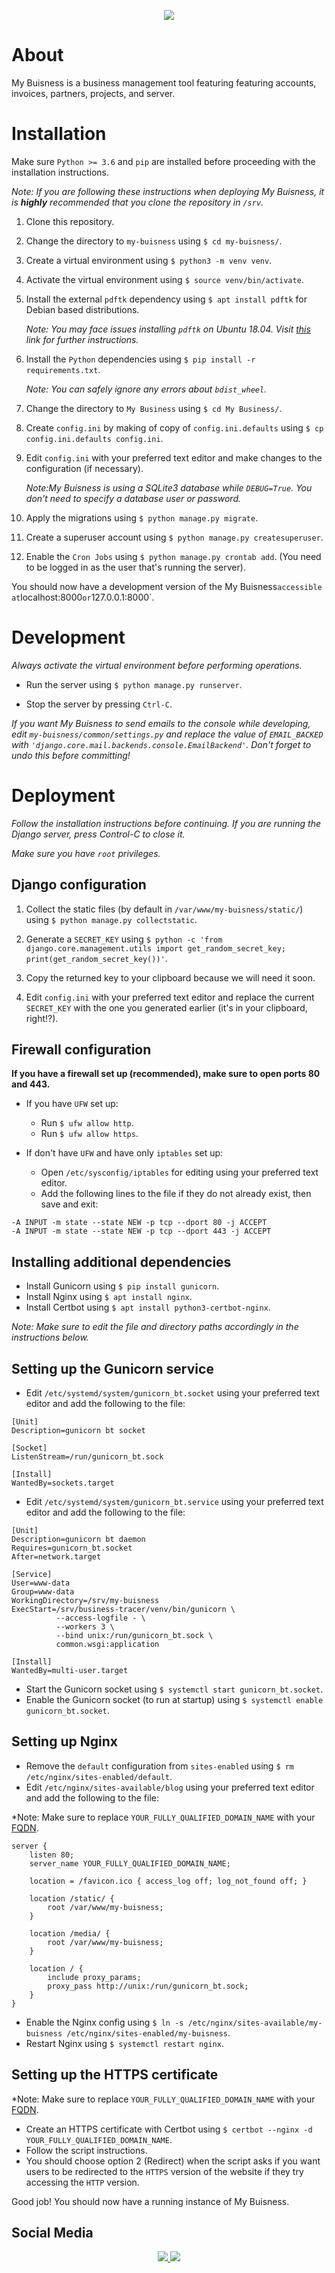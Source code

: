 <p align="center"> <img src="https://miro.medium.com/max/2600/1*ZuM5Oa59qIP1mVIV8C-WUw.gif">


# About
My Buisness is a business management tool featuring featuring accounts, invoices, partners, projects, and server.

# Installation

Make sure `Python >= 3.6` and `pip` are installed before proceeding with the installation instructions.

*Note: If you are following these instructions when deploying My Buisness, it is **highly** recommended that you clone the repository in `/srv`.*

1. Clone this repository.

2. Change the directory to `my-buisness` using `$ cd my-buisness/`.

3. Create a virtual environment using `$ python3 -m venv venv`.

4. Activate the virtual environment using `$ source venv/bin/activate`.

5. Install the external `pdftk` dependency using `$ apt install pdftk` for Debian based distributions.
   
   *Note: You may face issues installing `pdftk` on Ubuntu 18.04. Visit [this](https://askubuntu.com/questions/1028522/how-can-i-install-pdftk-in-ubuntu-18-04-and-later) link for further instructions.*

6. Install the `Python` dependencies using `$ pip install -r requirements.txt`.

   *Note: You can safely ignore any errors about `bdist_wheel`.*

7. Change the directory to `My Business` using `$ cd My Business/`.

8. Create `config.ini` by making of copy of `config.ini.defaults` using `$ cp config.ini.defaults config.ini`.

9. Edit `config.ini` with your preferred text editor and make changes to the configuration (if necessary).

   *Note:My Buisness is using a SQLite3 database while `DEBUG=True`. You don't need to specify a database user or password.*

8. Apply the migrations using `$ python manage.py migrate`.

9. Create a superuser account using `$ python manage.py createsuperuser`.

10. Enable the `Cron Jobs` using `$ python manage.py crontab add`. (You need to be logged in as the user that's running the server).

You should now have a development version of the My Buisness` accessible at `localhost:8000` or `127.0.0.1:8000`.

# Development

*Always activate the virtual environment before performing operations.*

- Run the server using `$ python manage.py runserver`.

- Stop the server by pressing `Ctrl-C`.

*If you want My Buisness to send emails to the console while developing, edit `my-buisness/common/settings.py` and replace the value of `EMAIL_BACKED` with `'django.core.mail.backends.console.EmailBackend'`. Don't forget to undo this before committing!*

# Deployment

*Follow the installation instructions before continuing. If you are running the Django server, press Control-C to close it.*

*Make sure you have `root` privileges.*
## Django configuration

1. Collect the static files (by default in `/var/www/my-buisness/static/`) using `$ python manage.py collectstatic`.

2. Generate a `SECRET_KEY` using `$ python -c 'from django.core.management.utils import get_random_secret_key; print(get_random_secret_key())'`.

3. Copy the returned key to your clipboard because we will need it soon.

4. Edit `config.ini` with your preferred text editor and replace the current `SECRET_KEY` with the one you generated earlier (it's in your clipboard, right!?).

## Firewall configuration
**If you have a firewall set up (recommended), make sure to open ports 80 and 443.**

- If you have `UFW` set up:
  - Run `$ ufw allow http`.
  - Run `$ ufw allow https`.

- If don't have `UFW` and have only `iptables` set up:
  - Open `/etc/sysconfig/iptables` for editing using your preferred text editor.
  - Add the following lines to the file if they do not already exist, then save and exit:
```
-A INPUT -m state --state NEW -p tcp --dport 80 -j ACCEPT
-A INPUT -m state --state NEW -p tcp --dport 443 -j ACCEPT
```

## Installing additional dependencies
- Install Gunicorn using `$ pip install gunicorn`.
- Install Nginx using `$ apt install nginx`.
- Install Certbot using `$ apt install python3-certbot-nginx`.

*Note: Make sure to edit the file and directory paths accordingly in the instructions below.*

## Setting up the Gunicorn service
- Edit `/etc/systemd/system/gunicorn_bt.socket` using your preferred text editor and add the following to the file:
```
[Unit]
Description=gunicorn bt socket

[Socket]
ListenStream=/run/gunicorn_bt.sock

[Install]
WantedBy=sockets.target
```
- Edit `/etc/systemd/system/gunicorn_bt.service` using your preferred text editor and add the following to the file:
```
[Unit]
Description=gunicorn bt daemon
Requires=gunicorn_bt.socket
After=network.target

[Service]
User=www-data
Group=www-data
WorkingDirectory=/srv/my-buisness
ExecStart=/srv/business-tracer/venv/bin/gunicorn \
          --access-logfile - \
          --workers 3 \
          --bind unix:/run/gunicorn_bt.sock \
          common.wsgi:application

[Install]
WantedBy=multi-user.target
```
- Start the Gunicorn socket using `$ systemctl start gunicorn_bt.socket`.
- Enable the Gunicorn socket (to run at startup) using `$ systemctl enable gunicorn_bt.socket`.

## Setting up Nginx
- Remove the `default` configuration from `sites-enabled` using `$ rm /etc/nginx/sites-enabled/default`.
- Edit `/etc/nginx/sites-available/blog` using your preferred text editor and add the following to the file:

*Note: Make sure to replace `YOUR_FULLY_QUALIFIED_DOMAIN_NAME` with your [FQDN](https://en.wikipedia.org/wiki/Fully_qualified_domain_name).

```
server {
    listen 80;
    server_name YOUR_FULLY_QUALIFIED_DOMAIN_NAME;

    location = /favicon.ico { access_log off; log_not_found off; }

    location /static/ {
        root /var/www/my-buisness;
    }

    location /media/ {
        root /var/www/my-buisness;
    }

    location / {
        include proxy_params;
        proxy_pass http://unix:/run/gunicorn_bt.sock;
    }
}
```

- Enable the Nginx config using `$ ln -s /etc/nginx/sites-available/my-buisness /etc/nginx/sites-enabled/my-buisness`.
- Restart Nginx using `$ systemctl restart nginx`.

## Setting up the HTTPS certificate

*Note: Make sure to replace `YOUR_FULLY_QUALIFIED_DOMAIN_NAME` with your [FQDN](https://en.wikipedia.org/wiki/Fully_qualified_domain_name).

- Create an HTTPS certificate with Certbot using `$ certbot --nginx -d YOUR_FULLY_QUALIFIED_DOMAIN_NAME`.
- Follow the script instructions.
- You should choose option 2 (Redirect) when the script asks if you want users to be redirected to the `HTTPS` version of the website if they try accessing the `HTTP` version.

Good job! You should now have a running instance of My Buisness.

<h2>Social Media</h2>

<p align="center">
	<a href="https://www.instagram.com/froggy__19/">
  <code><img src="https://img.shields.io/badge/Froggy__19%20-%23E4405F.svg?&style=for-the-badge&logo=Instagram&logoColor=white"/></code>
		</a>
	<a href="https://twitter.com/THyasser1">
  <code><img src="https://img.shields.io/badge/THyasser1%20-%231DA1F2.svg?&style=for-the-badge&logo=Twitter&logoColor=white"/></code>
  </a>

</p>
